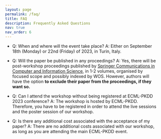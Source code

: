 ```yaml
---
layout: page
permalink: /faq/
title: FAQ
description: Frequently Asked Questions
nav: true
nav_order: 6
---
```


* Q: When and where will the event take place?
  A: Either on September 18th (Monday) or 22nd (Friday) of 2023, in Turin, Italy.

* Q: Will the paper be published in any proceedings?
  A: Yes, there will be post-workshop proceedings published by [Springer Communications in Computer and Information Science](https://www.springer.com/series/7899), in 1-2 volumes, organised by focused scope and possibly indexed by WOS. However, authors will have the option **to exclude their paper from the proceedings, if they want so.**

* Q: Can I attend the workshop without being registered at ECML-PKDD 2023 conference?
A: The workshop is hosted by ECML-PKDD. Therefore, you have to be registered in order to attend the live sessions and the poster session of our workshop.

* Q: Is there any additional cost associated with the acceptance of my paper?
  A: There are no additional costs associated with our workshop, as long as you are attending the main ECML-PKDD event.
